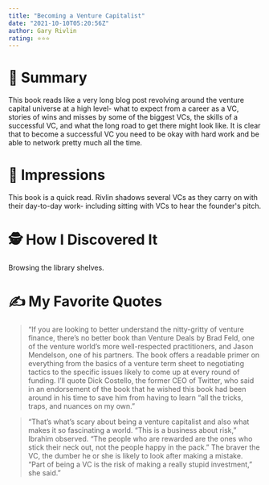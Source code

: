 ```yaml
---
title: "Becoming a Venture Capitalist"
date: "2021-10-10T05:20:56Z"
author: Gary Rivlin
rating: ⭐⭐⭐
---
```


<style>

</style>


# 🚀 Summary
This book reads like a very long blog post revolving around the venture capital universe at a high level- what to expect from a career as a VC, stories of wins and misses by some of the biggest VCs, the skills of a successful VC, and what the long road to get there might look like. It is clear that to become a successful VC you need to be okay with hard work and be able to network pretty much all the time. 

# 🎨 Impressions
This book is a quick read. Rivlin shadows several VCs as they carry on with their day-to-day work- including sitting with VCs to hear the founder's pitch.  

# 🕵 How I Discovered It
Browsing the library shelves.

# ✍️ My Favorite Quotes
> “If you are looking to better understand the nitty-gritty of venture finance, there’s no better book than Venture Deals by Brad Feld, one of the venture world’s more well-respected practitioners, and Jason Mendelson, one of his partners. The book offers a readable primer on everything from the basics of a venture term sheet to negotiating tactics to the specific issues likely to come up at every round of funding. I’ll quote Dick Costello, the former CEO of Twitter, who said in an endorsement of the book that he wished this book had been around in his time to save him from having to learn “all the tricks, traps, and nuances on my own.”

> “That’s what’s scary about being a venture capitalist and also what makes it so fascinating a world. “This is a business about risk,” Ibrahim observed. “The people who are rewarded are the ones who stick their neck out, not the people happy in the pack.” The braver the VC, the dumber he or she is likely to look after making a mistake. “Part of being a VC is the risk of making a really stupid investment,” she said.”